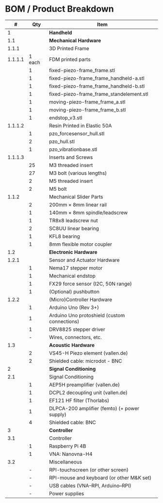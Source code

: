 # BOM / Product Breakdown

| #   | Qty  | Item                                                                 |
|-----|------|----------------------------------------------------------------------|
| 1   |      | **Handheld**                                                         |
| 1.1 |      | **Mechanical Hardware**                                              |
| 1.1.1 |    | 3D Printed Frame                                                     |
| 1.1.1.1 | 1 each | FDM printed parts                                              |
|     | 1    | fixed-piezo-frame_frame.stl                                          |
|     | 1    | fixed-piezo-frame_frame_handheld-a.stl                               |
|     | 1    | fixed-piezo-frame_frame_handheld-b.stl                               |
|     | 1    | fixed-piezo-frame_frame_standelement.stl                             |
|     | 1    | moving-piezo-frame_frame_a.stl                                       |
|     | 1    | moving-piezo-frame_frame_b.stl                                       |
|     | 1    | endstop_v3.stl                                                       |
| 1.1.1.2 |   | Resin Printed in Elastic 50A                                        |
|     | 1    | pzo_forcesensor_hull.stl                                             |
|     | 2    | pzo_hull.stl                                                         |
|     | 1    | pzo_vibrationbase.stl                                                |
| 1.1.1.3 |   | Inserts and Screws                                                  |
|     | 25   | M3 threaded insert                                                   |
|     | 27   | M3 bolt (various lengths)                                            |
|     | 2    | M5 threaded insert                                                   |
|     | 2    | M5 bolt                                                              |
| 1.1.2 |     | Mechanical Slider Parts                                             |
|     | 2    | 200mm × 8mm linear rail                                              |
|     | 1    | 140mm × 8mm spindle/leadscrew                                        |
|     | 1    | TR8x8 leadscrew nut                                                  |
|     | 2    | SC8UU linear bearing                                                 |
|     | 1    | KFL8 bearing                                                         |
|     | 1    | 8mm flexible motor coupler                                           |
| 1.2 |      | **Electronic Hardware**                                              |
| 1.2.1 |    | Sensor and Actuator Hardware                                         |
|     | 1    | Nema17 stepper motor                                                 |
|     | 1    | Mechanical endstop                                                   |
|     | 1    | FX29 force sensor (I2C, 50N range)                                   |
|     | 1    | (Optional) pushbutton                                                |
| 1.2.2 |    | (Micro)Controller Hardware                                           |
|     | 1    | Arduino Uno (Rev 3+)                                                 |
|     | 1    | Arduino Uno protoshield (custom connections)                         |
|     | 1    | DRV8825 stepper driver                                               |
|     | -    | Wires, connectors, etc.                                              |
| 1.3 |      | **Acoustic Hardware**                                                |
|     | 2    | VS45-H Piezo element (vallen.de)                                     |
|     | 2    | Shielded cable: microdot - BNC                                       |
| 2   |      | **Signal Conditioning**                                              |
| 2.1 |      | Signal Conditioning                                                  |
|     | 1    | AEP5H preamplifier (vallen.de)                                       |
|     | 1    | DCPL2 decoupling unit (vallen.de)                                    |
|     | 1    | EF121 HF filter (Thorlabs)                                           |
|     | 1    | DLPCA-200 amplifier (femto) (+ power supply)                         |
|     | 4    | Shielded cable: BNC                                                  |
| 3   |      | **Controller**                                                       |
| 3.1 |      | Controller                                                           |
|     | 1    | Raspberry Pi 4B                                                      |
|     | 1    | VNA: Nanovna-H4                                                      |
| 3.2 |      | Miscellaneous                                                        |
|     | -    | RPI-touchscreen (or other screen)                                    |
|     | -    | RPI-mouse and keyboard (or other M&K set)                            |
|     | -    | USB cables (VNA–RPI, Arduino–RPI)                                    |
|     | -    | Power supplies                                                       |

